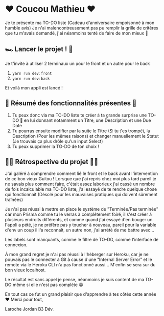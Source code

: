 # ❤️ Coucou Mathieu ❤️

Je te présente ma TO-DO liste (Cadeau d'anniversaire empoisonné à mon humble avis)
Je n'ai malencontreusement pas pu remplir la grille de critères que tu m'avais demandé, j'ai néanmoins tenté de faire de mon mieux 🫡

## 🏎 Lancer le projet ! 💨

Je t'invite à utiliser 2 terminaux un pour le front et un autre pour le back

1. `yarn run dev:front`
2. `yarn run dev:back`

Et voilà mon appli est lancé !

## 📝 Résumé des fonctionnalités présentes 📝

1. Tu peux donc via ma TO-DO liste te créer à ta grande surprise une TO-DO 🤩 en lui donnant notamment un Titre, une Description et une Due Date
2. Tu pourras ensuite modifier par la suite le Titre (Si tu t'es trompé), la Description (Pour les mêmes raisons) et changer manuellement le Statut (Je trouvais ça plus drôle qu'un input Select)
3. Tu peux supprimer la TO-DO de ton choix !

## 👷🏾 Rétrospective du projet 👷🏾

J'ai galéré à comprendre comment lié le front et le back avant l'intervention de ce bon vieux Guitou !
Lorsque que j'ai repris chez moi plus tard pareil je ne savais plus comment faire, c'était assez laborieux j'ai cassé un nombre de fois incalculable ma TO-DO liste, j'ai essayé de te rendre quelque chose qui fonctionnait (Désolé pour les mauvaises pratiques qui doivent sûrement traînées)

Je n'ai pas réussi à mettre en place le système de "Terminée/Pas terminée" car mon Prisma comme tu le verras à complétement foiré, il s'est créer à plusieurs endroits différents, et comme quand j'ai essayé d'en bouger un l'appli a pété, je ne préfère pas y toucher à nouveau, pareil pour la variable d'env un coup il l'a reconnaît, un autre non, j'ai arrété de me battre avec...

Les labels sont manquants, comme le filtre de TO-DO, comme l'interface de connexion.

À mon grand regret je n'ai pas réussi à l'héberger sur Heroku, car je ne pouvais pas le connecter à Git à cause d'une "Internal Server Error" et le remote via le Heroku CLI n'a pas fonctionné aussi... M'enfin se sera sur du bon vieux localhost.

Le résultat est sans appel je pense, néanmoins je suis content de ma TO-DO même si elle n'est pas complète 😁

En tout cas ce fut un grand plaisir que d'apprendre à tes côtés cette année ❤️ 
Merci pour tout,

Laroche Jordan B3 Dév.

